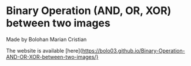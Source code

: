 # Binary Operation (AND, OR, XOR) between two images

Made by Bolohan Marian Cristian

The website is available [here]{https://bolo03.github.io/Binary-Operation-AND-OR-XOR-between-two-images/}
